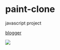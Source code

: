 # paint-clone
javascript project

[blogger](https://yvonnedi.blogspot.com/2020/10/sketch-board-with-javascript.html)

![](https://1.bp.blogspot.com/-bHoTe_ELQWA/X5zbVFybnBI/AAAAAAAADuM/APTsBf2Cbqwjj1iUR1WL4ERSdvcDk-xjwCLcBGAsYHQ/w400-h154/%25E5%2593%2588%25E5%2593%2588121.gif)

